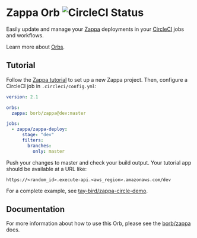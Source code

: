 # Zappa Orb ![CircleCI Status](https://circleci.com/gh/tay-bird/zappa-orb.svg "CircleCI Status")

Easily update and manage your [Zappa](https://github.com/Miserlou/Zappa "Zappa") deployments in your [CircleCI](https://circleci.com/ "CircleCI") jobs and workflows.

Learn more about [Orbs](https://github.com/CircleCI-Public/config-preview-sdk/blob/master/docs/using-orbs.md "orb").

## Tutorial

Follow the [Zappa tutorial](https://github.com/Miserlou/Zappa#installation-and-configuration "Zappa tutorial") to set up a new Zappa project. Then, configure a CircleCI job in `.circleci/config.yml`:

```yaml
version: 2.1

orbs:
  zappa: borb/zappa@dev:master

jobs:
  - zappa/zappa-deploy:
      stage: "dev"
      filters:
        branches:
          only: master
```

Push your changes to master and check your build output. Your tutorial app should be available at a URL like:

```
https://<random_id>.execute-api.<aws_region>.amazonaws.com/dev
```

For a complete example, see [tay-bird/zappa-circle-demo](https://github.com/tay-bird/zappa-circle-demo "tay-bird/zappa-circle-demo").

## Documentation

For more information about how to use this Orb, please see the [borb/zappa](https://circleci.com/orbs/registry/orb/borb/zappa "borb/zappa") docs.
